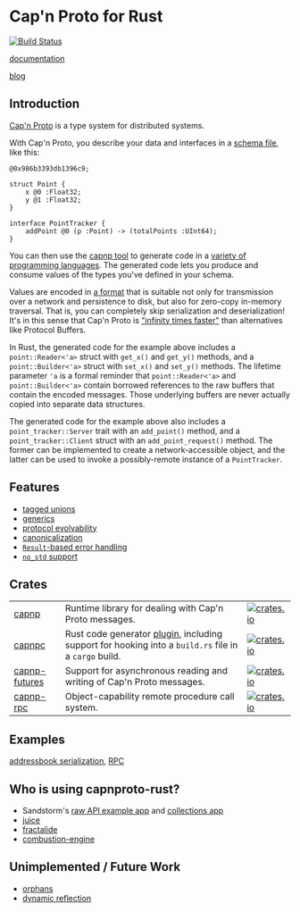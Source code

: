 # Cap'n Proto for Rust

[![Build Status](https://github.com/capnproto/capnproto-rust/workflows/CI/badge.svg?branch=master&event=push)](https://github.com/capnproto/capnproto-rust/workflows/CI/badge.svg?branch=master)

[documentation](https://docs.capnproto-rust.org/capnp/)

[blog](https://dwrensha.github.io/capnproto-rust)

## Introduction

[Cap'n Proto](https://capnproto.org) is a type system for distributed systems.

With Cap'n Proto, you describe your data and interfaces
in a [schema file](https://capnproto.org/language.html), like this:

```capnp
@0x986b3393db1396c9;

struct Point {
    x @0 :Float32;
    y @1 :Float32;
}

interface PointTracker {
    addPoint @0 (p :Point) -> (totalPoints :UInt64);
}
```

You can then use the [capnp tool](https://capnproto.org/capnp-tool.html#compiling-schemas)
to generate code in a [variety of programming languages](https://capnproto.org/otherlang.html).
The generated code lets you produce and consume values of the
types you've defined in your schema.

Values are encoded in [a format](https://capnproto.org/encoding.html) that
is suitable not only for transmission over a network and persistence to disk,
but also for zero-copy in-memory traversal.
That is, you can completely skip serialization and deserialization!
It's in this sense that Cap'n Proto is
["infinity times faster"](https://capnproto.org/news/2013-04-01-announcing-capn-proto.html)
than alternatives like Protocol Buffers.

In Rust, the generated code for the example above includes
a `point::Reader<'a>` struct with `get_x()` and `get_y()` methods,
and a `point::Builder<'a>` struct with `set_x()` and `set_y()` methods.
The lifetime parameter `'a` is a formal reminder
that `point::Reader<'a>` and `point::Builder<'a>`
contain borrowed references to the raw buffers that contain the encoded messages.
Those underlying buffers are never actually copied into separate data structures.

The generated code for the example above also includes
a `point_tracker::Server` trait with an `add_point()` method,
and a `point_tracker::Client` struct with an `add_point_request()` method.
The former can be implemented to create a network-accessible object,
and the latter can be used to invoke a possibly-remote instance of a `PointTracker`.

## Features

- [tagged unions](https://capnproto.org/language.html#unions)
- [generics](https://capnproto.org/language.html#generic-types)
- [protocol evolvability](https://capnproto.org/language.html#evolving-your-protocol)
- [canonicalization](https://capnproto.org/encoding.html#canonicalization)
- [`Result`-based error handling](https://dwrensha.github.io/capnproto-rust/2015/03/21/error-handling-revisited.html)
- [`no_std` support](https://dwrensha.github.io/capnproto-rust/2020/06/06/no-std-support.html)

## Crates

|  |  |  |
| ----- | ---- | ---- |
| [capnp](/capnp) | Runtime library for dealing with Cap'n Proto messages. | [![crates.io](http://meritbadge.herokuapp.com/capnp)](https://crates.io/crates/capnp) |
| [capnpc](/capnpc) | Rust code generator [plugin](https://capnproto.org/otherlang.html#how-to-write-compiler-plugins), including support for hooking into a `build.rs` file in a `cargo` build. | [![crates.io](http://meritbadge.herokuapp.com/capnpc)](https://crates.io/crates/capnpc) |
| [capnp-futures](/capnp-futures) | Support for asynchronous reading and writing of Cap'n Proto messages. | [![crates.io](http://meritbadge.herokuapp.com/capnp-futures)](https://crates.io/crates/capnp-futures) |
| [capnp-rpc](/capnp-rpc) | Object-capability remote procedure call system. | [![crates.io](http://meritbadge.herokuapp.com/capnp-rpc)](https://crates.io/crates/capnp-rpc) |

## Examples

[addressbook serialization](/example/addressbook),
[RPC](/capnp-rpc/examples)

## Who is using capnproto-rust?

- Sandstorm's [raw API example app](https://github.com/dwrensha/sandstorm-rawapi-example-rust) and
  [collections app](https://github.com/sandstorm-io/collections-app)
- [juice](https://github.com/spearow/juice)
- [fractalide](https://github.com/fractalide/fractalide)
- [combustion-engine](https://github.com/combustion-engine/combustion/tree/master/combustion_protocols)

## Unimplemented / Future Work

- [orphans](https://capnproto.org/cxx.html#orphans)
- [dynamic reflection](https://capnproto.org/cxx.html#dynamic-reflection)
